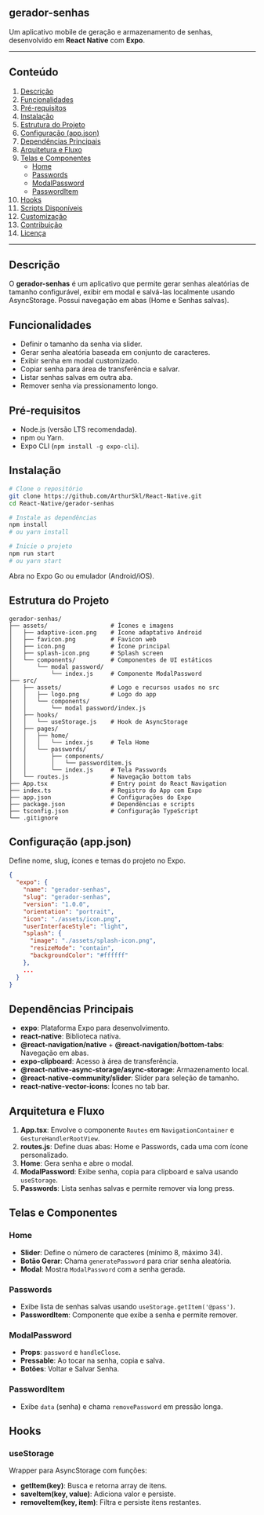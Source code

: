 ## gerador-senhas

Um aplicativo mobile de geração e armazenamento de senhas, desenvolvido em **React Native** com **Expo**.

---

## Conteúdo

1. [Descrição](#descrição)
2. [Funcionalidades](#funcionalidades)
3. [Pré-requisitos](#pré-requisitos)
4. [Instalação](#instalação)
5. [Estrutura do Projeto](#estrutura-do-projeto)
6. [Configuração (app.json)](#configuração-appjson)
7. [Dependências Principais](#dependências-principais)
8. [Arquitetura e Fluxo](#arquitetura-e-fluxo)
9. [Telas e Componentes](#telas-e-componentes)
   - [Home](#home)
   - [Passwords](#passwords)
   - [ModalPassword](#modalpassword)
   - [PasswordItem](#passworditem)
10. [Hooks](#hooks)
11. [Scripts Disponíveis](#scripts-disponíveis)
12. [Customização](#customização)
13. [Contribuição](#contribuição)
14. [Licença](#licença)

---

## Descrição

O **gerador-senhas** é um aplicativo que permite gerar senhas aleatórias de tamanho configurável, exibir em modal e salvá-las localmente usando AsyncStorage. Possui navegação em abas (Home e Senhas salvas).

## Funcionalidades

- Definir o tamanho da senha via slider.
- Gerar senha aleatória baseada em conjunto de caracteres.
- Exibir senha em modal customizado.
- Copiar senha para área de transferência e salvar.
- Listar senhas salvas em outra aba.
- Remover senha via pressionamento longo.

## Pré-requisitos

- Node.js (versão LTS recomendada).
- npm ou Yarn.
- Expo CLI (`npm install -g expo-cli`).

## Instalação

```bash
# Clone o repositório
git clone https://github.com/ArthurSkl/React-Native.git
cd React-Native/gerador-senhas

# Instale as dependências
npm install
# ou yarn install

# Inicie o projeto
npm run start
# ou yarn start
```

Abra no Expo Go ou emulador (Android/iOS).

## Estrutura do Projeto

```
gerador-senhas/
├── assets/                  # Ícones e imagens
│   ├── adaptive-icon.png    # Ícone adaptativo Android
│   ├── favicon.png          # Favicon web
│   ├── icon.png             # Ícone principal
│   ├── splash-icon.png      # Splash screen
│   └── components/          # Componentes de UI estáticos
│       └── modal password/
│           └── index.js     # Componente ModalPassword
├── src/
│   ├── assets/              # Logo e recursos usados no src
│   │   ├── logo.png         # Logo do app
│   │   └── components/
│   │       └── modal password/index.js
│   ├── hooks/
│   │   └── useStorage.js    # Hook de AsyncStorage
│   ├── pages/
│   │   ├── home/
│   │   │   └── index.js     # Tela Home
│   │   └── passwords/
│   │       ├── components/
│   │       │   └── passworditem.js
│   │       └── index.js     # Tela Passwords
│   └── routes.js            # Navegação bottom tabs
├── App.tsx                  # Entry point do React Navigation
├── index.ts                 # Registro do App com Expo
├── app.json                 # Configurações do Expo
├── package.json             # Dependências e scripts
├── tsconfig.json            # Configuração TypeScript
└── .gitignore
```

## Configuração (app.json)

Define nome, slug, ícones e temas do projeto no Expo.

```json
{
  "expo": {
    "name": "gerador-senhas",
    "slug": "gerador-senhas",
    "version": "1.0.0",
    "orientation": "portrait",
    "icon": "./assets/icon.png",
    "userInterfaceStyle": "light",
    "splash": {
      "image": "./assets/splash-icon.png",
      "resizeMode": "contain",
      "backgroundColor": "#ffffff"
    },
    ...
  }
}
```

## Dependências Principais

- **expo**: Plataforma Expo para desenvolvimento.
- **react-native**: Biblioteca nativa.
- **@react-navigation/native** + **@react-navigation/bottom-tabs**: Navegação em abas.
- **expo-clipboard**: Acesso à área de transferência.
- **@react-native-async-storage/async-storage**: Armazenamento local.
- **@react-native-community/slider**: Slider para seleção de tamanho.
- **react-native-vector-icons**: Ícones no tab bar.

## Arquitetura e Fluxo

1. **App.tsx**: Envolve o componente `Routes` em `NavigationContainer` e `GestureHandlerRootView`.
2. **routes.js**: Define duas abas: Home e Passwords, cada uma com ícone personalizado.
3. **Home**: Gera senha e abre o modal.
4. **ModalPassword**: Exibe senha, copia para clipboard e salva usando `useStorage`.
5. **Passwords**: Lista senhas salvas e permite remover via long press.

## Telas e Componentes

### Home

- **Slider**: Define o número de caracteres (mínimo 8, máximo 34).
- **Botão Gerar**: Chama `generatePassword` para criar senha aleatória.
- **Modal**: Mostra `ModalPassword` com a senha gerada.

### Passwords

- Exibe lista de senhas salvas usando `useStorage.getItem('@pass')`.
- **PasswordItem**: Componente que exibe a senha e permite remover.

### ModalPassword

- **Props**: `password` e `handleClose`.
- **Pressable**: Ao tocar na senha, copia e salva.
- **Botões**: Voltar e Salvar Senha.

### PasswordItem

- Exibe `data` (senha) e chama `removePassword` em pressão longa.

## Hooks

### useStorage

Wrapper para AsyncStorage com funções:

- **getItem(key)**: Busca e retorna array de itens.
- **saveItem(key, value)**: Adiciona valor e persiste.
- **removeItem(key, item)**: Filtra e persiste itens restantes.



